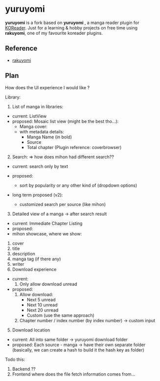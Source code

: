 # yuruyomi

**yuruyomi** is a fork based on **yuruyomi** , a manga reader plugin for [KOReader](https://github.com/koreader/koreader). Just for a learning & hobby projects on free time using **rakuyomi**, one of my favourite koreader plugins.


## Reference
- [rakuyomi](https://github.com/hanatsumi/rakuyomi)


## Plan

How does the UI experience I would like ?

Library:
1. List of manga in libraries:
- current: ListView
- proposed:
  Mosaic list view (might be the best tho...):
  - Manga cover:
  - with metadata details:
    - Manga Name (in bold)
    - Source
    - Total chapter
  (Plugin reference: coverbrowser)

2. Search: => how does mihon had different search??
- current: search only by text
- proposed:
  - sort by popularity or any other kind of  (dropdown options)

- long term proposed (v2):
  - customized search per source (like mihon)

3. Detailed view of a manga -> after search result
- current: Immediate Chapter Listing
- proposed:
 - mihon showcase, where we show:
 1. cover
 2. title
 3. description
 4. manga tag (if there any)
 5. writer
4. Download experience
- current:
  1. Only allow download unread
- proposed:
  1. Allow download:
     - Next 5 unread
     - Next 10 unread
     - Next 20 unread
     - Custom (use the same approach)
  2. Chapter number / index number (by index number) -> custom input

5. Download location
- current:
  All into same folder -> yuruyomi download folder
- proposed:
  Each source - manga -> have their own separate folder
  (basically, we can create a hash to build it the hash key as folder)

Todo this:
1. Backend ??
2. Frontend where does the file fetch information comes from...
